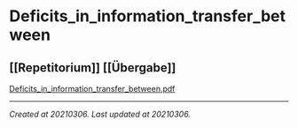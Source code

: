 # Deficits_in_information_transfer_between
 [[Repetitorium]] [[Übergabe]] 
---



[Deficits\_in\_information\_transfer\_between.pdf](./resources/202103061349_Deficits_in_information_transfer_between.resources/Deficits_in_information_transfer_between.pdf)

---

_Created at 20210306._
_Last updated at 20210306._



